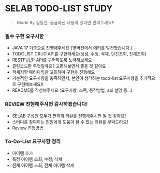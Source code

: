 # SELAB TODO-LIST STUDY
> Made By 김동건, 궁금하신 내용이 있다면 연락주세요!!

### 필수 구현 요구사항
- JAVA 17 기준으로 진행해주세요 (18버전에서 에러를 발견했습니다.)
- TODOLIST CRUD API를 구현하세요(생성, 수정, 삭제, 단건조회, 전체조회)
- RESTFUL한 API를 구현하도록 노력해보세요
- 클린코드란 무엇일까요? 고민해보면서 좋을 것 같아요
- 객체지향 패러다임을 고민하며 구현을 진행해요
- 기본적인 요구사항을 충족하면서, 본인이 생각하는 todo-list 요구사항을 추가적으로 구현해보세요!!
- README를 작성해주세요 (요구사항, 스펙, 동작방법, api 설명 등...)

### REVIEW 진행해주시면 감사하겠습니다!
- SELAB 구성원 모두가 편하게 리뷰를 진행해주시면 될 것 같아요!
- 스터디를 참여하는 인원에게 도움이 될 수 있는 리뷰를 부탁드려요!
- [Review 진행방법](https://github.com/selab-hs/selab-git)

### To-Do-List 요구사항 정리
- 아이템 추가
- 특정 아이템 조회, 수정, 삭제
- 전체 아이템 조회, 전체 아이템 삭제